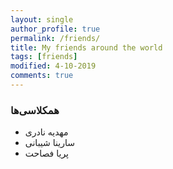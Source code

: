 ```yaml
---
layout: single
author_profile: true
permalink: /friends/
title: My friends around the world
tags: [friends]
modified: 4-10-2019
comments: true
---
```


### همکلاسی‌ها

* مهدیه نادری    
* سارینا شیبانی
* پریا فصاحت



